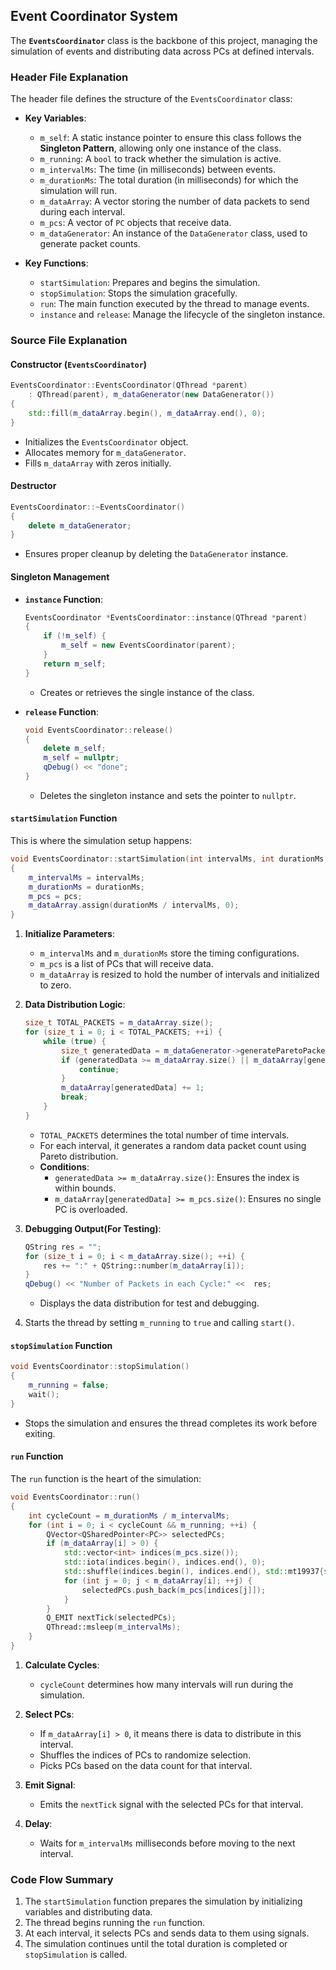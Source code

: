 ## Event Coordinator System  

The **`EventsCoordinator`** class is the backbone of this project, managing the simulation of events and distributing data across PCs at defined intervals.  

### **Header File Explanation**  

The header file defines the structure of the `EventsCoordinator` class:  

- **Key Variables**:  
  - `m_self`: A static instance pointer to ensure this class follows the **Singleton Pattern**, allowing only one instance of the class.  
  - `m_running`: A `bool` to track whether the simulation is active.  
  - `m_intervalMs`: The time (in milliseconds) between events.  
  - `m_durationMs`: The total duration (in milliseconds) for which the simulation will run.  
  - `m_dataArray`: A vector storing the number of data packets to send during each interval.  
  - `m_pcs`: A vector of `PC` objects that receive data.  
  - `m_dataGenerator`: An instance of the `DataGenerator` class, used to generate packet counts.  

- **Key Functions**:  
  - `startSimulation`: Prepares and begins the simulation.  
  - `stopSimulation`: Stops the simulation gracefully.  
  - `run`: The main function executed by the thread to manage events.  
  - `instance` and `release`: Manage the lifecycle of the singleton instance.  


### **Source File Explanation**  

#### **Constructor (`EventsCoordinator`)**  

```cpp
EventsCoordinator::EventsCoordinator(QThread *parent)
    : QThread(parent), m_dataGenerator(new DataGenerator())
{
    std::fill(m_dataArray.begin(), m_dataArray.end(), 0);
}
```

- Initializes the `EventsCoordinator` object.  
- Allocates memory for `m_dataGenerator`.  
- Fills `m_dataArray` with zeros initially.  

#### **Destructor**  

```cpp
EventsCoordinator::~EventsCoordinator()
{
    delete m_dataGenerator;
}
```

- Ensures proper cleanup by deleting the `DataGenerator` instance.  

#### **Singleton Management**  

- **`instance` Function**:  
  ```cpp
  EventsCoordinator *EventsCoordinator::instance(QThread *parent)
  {
      if (!m_self) {
          m_self = new EventsCoordinator(parent);
      }
      return m_self;
  }
  ```
  - Creates or retrieves the single instance of the class.  

- **`release` Function**:  
  ```cpp
  void EventsCoordinator::release()
  {
      delete m_self;
      m_self = nullptr;
      qDebug() << "done";
  }
  ```
  - Deletes the singleton instance and sets the pointer to `nullptr`.  


#### **`startSimulation` Function**  

This is where the simulation setup happens:  

```cpp
void EventsCoordinator::startSimulation(int intervalMs, int durationMs, const QVector<QSharedPointer<PC>> &pcs)
{
    m_intervalMs = intervalMs;
    m_durationMs = durationMs;
    m_pcs = pcs;
    m_dataArray.assign(durationMs / intervalMs, 0);
}
```

1. **Initialize Parameters**:  
   - `m_intervalMs` and `m_durationMs` store the timing configurations.  
   - `m_pcs` is a list of PCs that will receive data.  
   - `m_dataArray` is resized to hold the number of intervals and initialized to zero.  

2. **Data Distribution Logic**:  
   ```cpp
   size_t TOTAL_PACKETS = m_dataArray.size();
   for (size_t i = 0; i < TOTAL_PACKETS; ++i) {
       while (true) {
           size_t generatedData = m_dataGenerator->generateParetoPacketCounts(1) - 1;
           if (generatedData >= m_dataArray.size() || m_dataArray[generatedData] >= m_pcs.size()) {
               continue;
           }
           m_dataArray[generatedData] += 1;
           break;
       }
   }
   ```
   - `TOTAL_PACKETS` determines the total number of time intervals.  
   - For each interval, it generates a random data packet count using Pareto distribution.  
   - **Conditions**:  
     - `generatedData >= m_dataArray.size()`: Ensures the index is within bounds.  
     - `m_dataArray[generatedData] >= m_pcs.size()`: Ensures no single PC is overloaded.  

3. **Debugging Output(For Testing)**:  
   ```cpp
   QString res = "";
   for (size_t i = 0; i < m_dataArray.size(); ++i) {
       res += ":" + QString::number(m_dataArray[i]);
   }
   qDebug() << "Number of Packets in each Cycle:" <<  res;
   ```
   - Displays the data distribution for test and debugging.  

4. Starts the thread by setting `m_running` to `true` and calling `start()`.  


#### **`stopSimulation` Function**  

```cpp
void EventsCoordinator::stopSimulation()
{
    m_running = false;
    wait();
}
```

- Stops the simulation and ensures the thread completes its work before exiting.  


#### **`run` Function**  

The `run` function is the heart of the simulation:  

```cpp
void EventsCoordinator::run()
{
    int cycleCount = m_durationMs / m_intervalMs;
    for (int i = 0; i < cycleCount && m_running; ++i) {
        QVector<QSharedPointer<PC>> selectedPCs;
        if (m_dataArray[i] > 0) {
            std::vector<int> indices(m_pcs.size());
            std::iota(indices.begin(), indices.end(), 0);
            std::shuffle(indices.begin(), indices.end(), std::mt19937{std::random_device{}()});
            for (int j = 0; j < m_dataArray[i]; ++j) {
                selectedPCs.push_back(m_pcs[indices[j]]);
            }
        }
        Q_EMIT nextTick(selectedPCs);
        QThread::msleep(m_intervalMs);
    }
}
```

1. **Calculate Cycles**:  
   - `cycleCount` determines how many intervals will run during the simulation.  

2. **Select PCs**:  
   - If `m_dataArray[i] > 0`, it means there is data to distribute in this interval.  
   - Shuffles the indices of PCs to randomize selection.  
   - Picks PCs based on the data count for that interval.  

3. **Emit Signal**:  
   - Emits the `nextTick` signal with the selected PCs for that interval.  

4. **Delay**:  
   - Waits for `m_intervalMs` milliseconds before moving to the next interval.  


### **Code Flow Summary**  

1. The `startSimulation` function prepares the simulation by initializing variables and distributing data.  
2. The thread begins running the `run` function.  
3. At each interval, it selects PCs and sends data to them using signals.  
4. The simulation continues until the total duration is completed or `stopSimulation` is called.  


